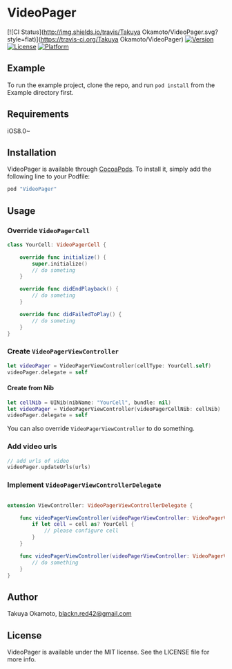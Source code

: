 # VideoPager

[![CI Status](http://img.shields.io/travis/Takuya Okamoto/VideoPager.svg?style=flat)](https://travis-ci.org/Takuya Okamoto/VideoPager)
[![Version](https://img.shields.io/cocoapods/v/VideoPager.svg?style=flat)](http://cocoapods.org/pods/VideoPager)
[![License](https://img.shields.io/cocoapods/l/VideoPager.svg?style=flat)](http://cocoapods.org/pods/VideoPager)
[![Platform](https://img.shields.io/cocoapods/p/VideoPager.svg?style=flat)](http://cocoapods.org/pods/VideoPager)

## Example

To run the example project, clone the repo, and run `pod install` from the Example directory first.

## Requirements

iOS8.0~

## Installation

VideoPager is available through [CocoaPods](http://cocoapods.org). To install
it, simply add the following line to your Podfile:

```ruby
pod "VideoPager"
```

## Usage

### Override `VideoPagerCell`

```swift
class YourCell: VideoPagerCell {

    override func initialize() {
        super.initialize()
        // do someting
    }

    override func didEndPlayback() {
        // do someting
    }

    override func didFailedToPlay() {
        // do someting
    }    
}
```

### Create `VideoPagerViewController`

```swift
let videoPager = VideoPagerViewController(cellType: YourCell.self)
videoPager.delegate = self
```

#### Create from Nib
```swift
let cellNib = UINib(nibName: "YourCell", bundle: nil)
let videoPager = VideoPagerViewController(videoPagerCellNib: cellNib)
videoPager.delegate = self
```

You can also override `VideoPagerViewController` to do something.

### Add video urls

```swift
// add urls of video
videoPager.updateUrls(urls)
```

### Implement `VideoPagerViewControllerDelegate`

```swift

extension ViewController: VideoPagerViewControllerDelegate {

    func videoPagerViewController(videoPagerViewController: VideoPagerViewController, configureCell cell: VideoPagerCell, index: Int) {
        if let cell = cell as? YourCell {
            // please configure cell
        }
    }

    func videoPagerViewController(videoPagerViewController: VideoPagerViewController, didSelectItemAtIndexPath index: Int) {
        // do something
    }
}
```

## Author

Takuya Okamoto, blackn.red42@gmail.com

## License

VideoPager is available under the MIT license. See the LICENSE file for more info.
